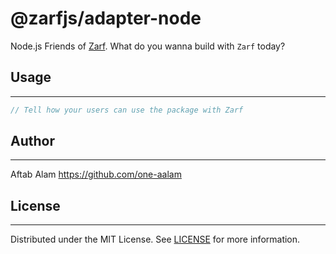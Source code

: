 # @zarfjs/adapter-node

Node.js Friends of [Zarf](https://github.com/zarfjs/zarf). What do you wanna build with `Zarf` today?

## Usage
---

```ts
// Tell how your users can use the package with Zarf
```

## Author
---
Aftab Alam https://github.com/one-aalam

## License
---
Distributed under the MIT License. See [LICENSE](./LICENSE) for more information.
